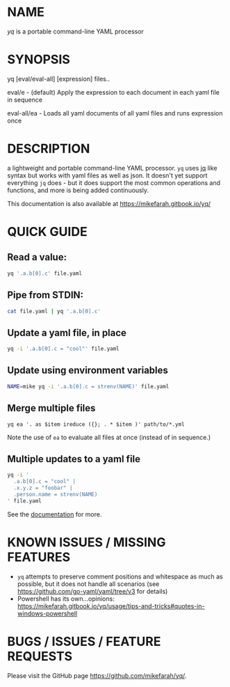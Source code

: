# NAME
  *yq* is a portable command-line YAML processor

# SYNOPSIS 

yq [eval/eval-all] [expression] files..

eval/e  - (default) Apply the expression to each document in each yaml file in sequence

eval-all/ea - Loads all yaml documents of all yaml files and runs expression once

# DESCRIPTION

a lightweight and portable command-line YAML processor. `yq` uses [jq](https://github.com/stedolan/jq) like syntax but works with yaml files as well as json. It doesn't yet support everything `jq` does - but it does support the most common operations and functions, and more is being added continuously.

This documentation is also available at https://mikefarah.gitbook.io/yq/
# QUICK GUIDE 

## Read a value:
```bash
yq '.a.b[0].c' file.yaml
```

## Pipe from STDIN:
```bash
cat file.yaml | yq '.a.b[0].c'
```

## Update a yaml file, in place
```bash
yq -i '.a.b[0].c = "cool"' file.yaml
```

## Update using environment variables
```bash
NAME=mike yq -i '.a.b[0].c = strenv(NAME)' file.yaml
```

## Merge multiple files
```
yq ea '. as $item ireduce ({}; . * $item )' path/to/*.yml
```
Note the use of `ea` to evaluate all files at once (instead of in sequence.)

## Multiple updates to a yaml file
```bash
yq -i '
  .a.b[0].c = "cool" |
  .x.y.z = "foobar" |
  .person.name = strenv(NAME)
' file.yaml
```

See the [documentation](https://mikefarah.gitbook.io/yq/) for more.

# KNOWN ISSUES / MISSING FEATURES
- `yq` attempts to preserve comment positions and whitespace as much as possible, but it does not handle all scenarios (see https://github.com/go-yaml/yaml/tree/v3 for details)
- Powershell has its own...opinions: https://mikefarah.gitbook.io/yq/usage/tips-and-tricks#quotes-in-windows-powershell

# BUGS / ISSUES / FEATURE REQUESTS

Please visit the GitHub page https://github.com/mikefarah/yq/.

